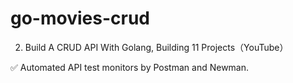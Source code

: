 # go-movies-crud
2. Build A CRUD API With Golang, Building 11 Projects（YouTube）

✅ Automated API test monitors by Postman and Newman.
